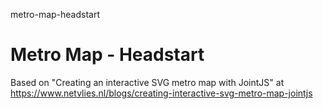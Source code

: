 metro-map-headstart
# Metro Map - Headstart

Based on "Creating an interactive SVG metro map with JointJS" at https://www.netvlies.nl/blogs/creating-interactive-svg-metro-map-jointjs

